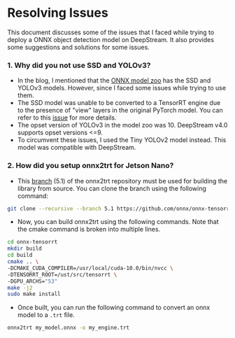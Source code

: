 # Resolving Issues

This document discusses some of the issues that I faced while trying to deploy a ONNX object detection model on DeepStream. It also provides some suggestions and solutions for some issues.

### 1. Why did you not use SSD and YOLOv3?

- In the blog, I mentioned that the [ONNX model zoo](https://github.com/onnx/models) has the SSD and YOLOv3 models. However, since I faced some issues while trying to use them.
- The SSD model was unable to be converted to a TensorRT engine due to the presence of "view" layers in the original PyTorch model. You can refer to this [issue](https://github.com/onnx/onnx-tensorrt/issues/125) for more details.
- The opset version of YOLOv3 in the model zoo was 10. DeepStream v4.0 supports opset versions <=9.
- To circumvent these issues, I used the Tiny YOLOv2 model instead. This model was compatible with DeepStream.

### 2. How did you setup onnx2trt for Jetson Nano?

- This [branch](https://github.com/onnx/onnx-tensorrt/tree/5.1) (5.1) of the onnx2trt repository must be used for building the library from source. You can clone the branch using the following command:

```bash
git clone --recursive --branch 5.1 https://github.com/onnx/onnx-tensorrt.git
```

- Now, you can build onnx2trt using the following commands. Note that the cmake command is broken into multiple lines.

```bash
cd onnx-tensorrt
mkdir build
cd build
cmake .. \
-DCMAKE_CUDA_COMPILER=/usr/local/cuda-10.0/bin/nvcc \
-DTENSORRT_ROOT=/ust/src/tensorrt \
-DGPU_ARCHS="53"
make -j2
sudo make install
```

- Once built, you can run the following command to convert an onnx model to a `.trt` file. 

```bash
onnx2trt my_model.onnx -o my_engine.trt
```



